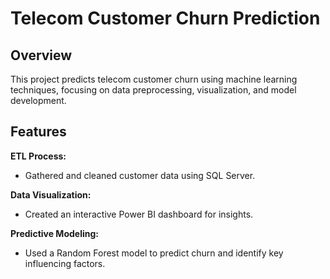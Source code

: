 # Telecom Customer Churn Prediction

## Overview
This project predicts telecom customer churn using machine learning techniques, focusing on data preprocessing, visualization, and model development.

## Features

**ETL Process:**  
  - Gathered and cleaned customer data using SQL Server.
  
**Data Visualization:**  
  - Created an interactive Power BI dashboard for insights.
  
**Predictive Modeling:**  
  - Used a Random Forest model to predict churn and identify key influencing factors.
